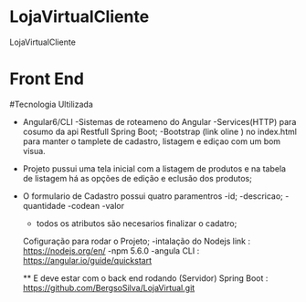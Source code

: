 # LojaVirtualCliente
LojaVirtualCliente

# Front End
#Tecnologia Ultilizada
  * Angular6/CLI
    -Sistemas de roteameno do Angular
    -Services(HTTP) para cosumo da api Restfull Spring Boot;
    -Bootstrap (link oline ) no index.html para manter o tamplete de cadastro, listagem e ediçao com um bom visua.
    
* Projeto pussui uma tela inicial com a listagem de produtos e na tabela de listagem há as opções de edição e eclusão dos produtos;
* O formulario de Cadastro possui quatro paramentros 
      -id;
      -descricao;
      -quantidade
      -codean
      -valor
   * todos os atributos são necesarios finalizar o cadatro;
   
  Cofiguração para rodar o Projeto;
    -intalação do Nodejs link : https://nodejs.org/en/
    -npm 5.6.0
    -angula CLI : https://angular.io/guide/quickstart
    
    ** E deve estar com o back end rodando (Servidor)  Spring Boot : https://github.com/BergsoSilva/LojaVirtual.git 
   
   
   
  
